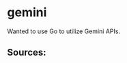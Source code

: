 # gemini

Wanted to use Go to utilize Gemini APIs.

## Sources:
[](https://golangbyexample.com/set-headers-http-request/)
[](https://golangdocs.com/json-with-golang)
[](https://golangbyexample.com/base64-golang/)
[](https://golangcode.com/generate-sha256-hmac/)
[](https://docs.gemini.com/rest-api/#new-order)
